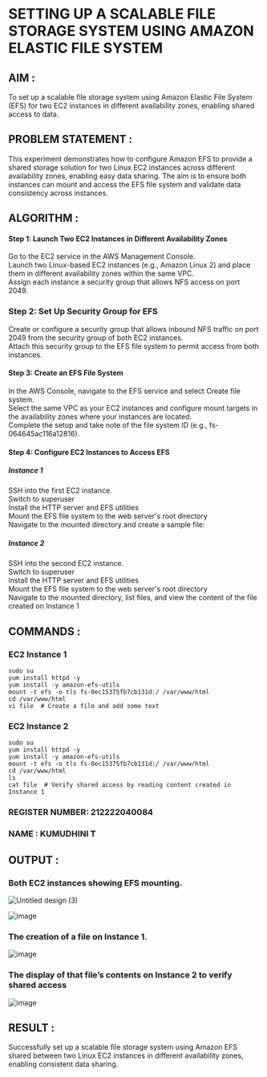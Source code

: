 # SETTING UP A SCALABLE FILE STORAGE SYSTEM USING AMAZON ELASTIC FILE SYSTEM
 
## AIM :
To set up a scalable file storage system using Amazon Elastic File System (EFS) for two EC2 instances in different availability zones, enabling shared access to data.

## PROBLEM STATEMENT :
This experiment demonstrates how to configure Amazon EFS to provide a shared storage solution for two Linux EC2 instances across different availability zones, enabling easy data sharing. The aim is to ensure both instances can mount and access the EFS file system and validate data consistency across instances.

## ALGORITHM :

#### Step 1: Launch Two EC2 Instances in Different Availability Zones
Go to the EC2 service in the AWS Management Console.</BR>
Launch two Linux-based EC2 instances (e.g., Amazon Linux 2) and place them in different availability zones within the same VPC.</BR>
Assign each instance a security group that allows NFS access on port 2049.</BR>

### Step 2: Set Up Security Group for EFS
Create or configure a security group that allows inbound NFS traffic on port 2049 from the security group of both EC2 instances.</BR>
Attach this security group to the EFS file system to permit access from both instances.</BR>

#### Step 3: Create an EFS File System
In the AWS Console, navigate to the EFS service and select Create file system.</BR>
Select the same VPC as your EC2 instances and configure mount targets in the availability zones where your instances are located.</BR>
Complete the setup and take note of the file system ID (e.g., fs-064645ac116a12816).</BR>

#### Step 4: Configure EC2 Instances to Access EFS

##### Instance 1</BR>
SSH into the first EC2 instance.</BR>
Switch to superuser</BR>
Install the HTTP server and EFS utilities</BR>
Mount the EFS file system to the web server's root directory</BR>
Navigate to the mounted directory and create a sample file:

##### Instance 2
SSH into the second EC2 instance.</BR>
Switch to superuser</BR>
Install the HTTP server and EFS utilities</BR>
Mount the EFS file system to the web server's root directory</BR>
Navigate to the mounted directory, list files, and view the content of the file created on Instance 1</BR>

## COMMANDS :

### EC2 Instance 1
```
sudo su
yum install httpd -y
yum install -y amazon-efs-utils
mount -t efs -o tls fs-0ec15375fb7cb131d:/ /var/www/html
cd /var/www/html
vi file  # Create a file and add some text
```

### EC2 Instance 2
```
sudo su
yum install httpd -y
yum install -y amazon-efs-utils
mount -t efs -o tls fs-0ec15375fb7cb131d:/ /var/www/html
cd /var/www/html
ls
cat file  # Verify shared access by reading content created in Instance 1
```
### REGISTER NUMBER: 212222040084
### NAME : KUMUDHINI T

## OUTPUT :

### Both EC2 instances showing EFS mounting. 
![Untitled design (3)](https://github.com/user-attachments/assets/3fe4cb23-a34f-48c7-b97f-591785de8c71)

![image](https://github.com/user-attachments/assets/3fc48854-ca46-4e11-ae3c-aa09a085f0ae)

### The creation of a file on Instance 1.
![image](https://github.com/user-attachments/assets/561c8493-bfec-4c0e-a367-323e131e5ed2)

### The display of that file’s contents on Instance 2 to verify shared access
![image](https://github.com/user-attachments/assets/0ff02266-1b46-4883-94ec-1ddc9197e5a0)

## RESULT :
Successfully set up a scalable file storage system using Amazon EFS shared between two Linux EC2 instances in different availability zones, enabling consistent data sharing.
 
  



